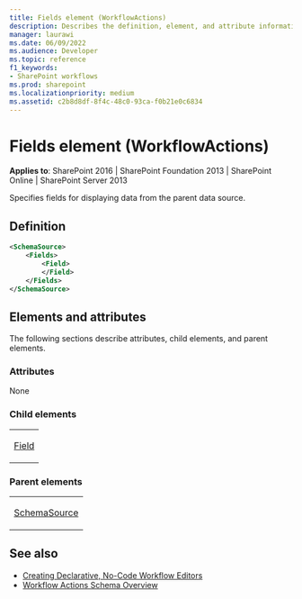 ```yaml
---
title: Fields element (WorkflowActions)
description: Describes the definition, element, and attribute information for the Fields element (WorkflowActions), which specifies fields for displaying data from the parent data source.
manager: laurawi
ms.date: 06/09/2022
ms.audience: Developer
ms.topic: reference
f1_keywords:
- SharePoint workflows
ms.prod: sharepoint
ms.localizationpriority: medium
ms.assetid: c2b8d8df-8f4c-48c0-93ca-f0b21e0c6834
---
```


# Fields element (WorkflowActions)

**Applies to**: SharePoint 2016 | SharePoint Foundation 2013 | SharePoint Online | SharePoint Server 2013

Specifies fields for displaying data from the parent data source.

## Definition

```XML
<SchemaSource>
    <Fields>
        <Field>
        </Field>
    </Fields>
</SchemaSource>
```

## Elements and attributes

The following sections describe attributes, child elements, and parent elements.

### Attributes

None

### Child elements

<table>
<colgroup>
<col width="100%" />
</colgroup>
<tbody>
<tr class="odd">
<td align="left"><p><a href="field-element-workflowactions.md">Field</a></p></td>
</tr>
</tbody>
</table>

### Parent elements

<table>
<colgroup>
<col width="100%" />
</colgroup>
<tbody>
<tr class="odd">
<td align="left"><p><a href="schemasource-element-workflowactions.md">SchemaSource</a></p></td>
</tr>
</tbody>
</table>


## See also

- [Creating Declarative, No-Code Workflow Editors](https://msdn.microsoft.com/library/office/bb417436.aspx)
- [Workflow Actions Schema Overview](https://msdn.microsoft.com/library/office/bb897626.aspx)








